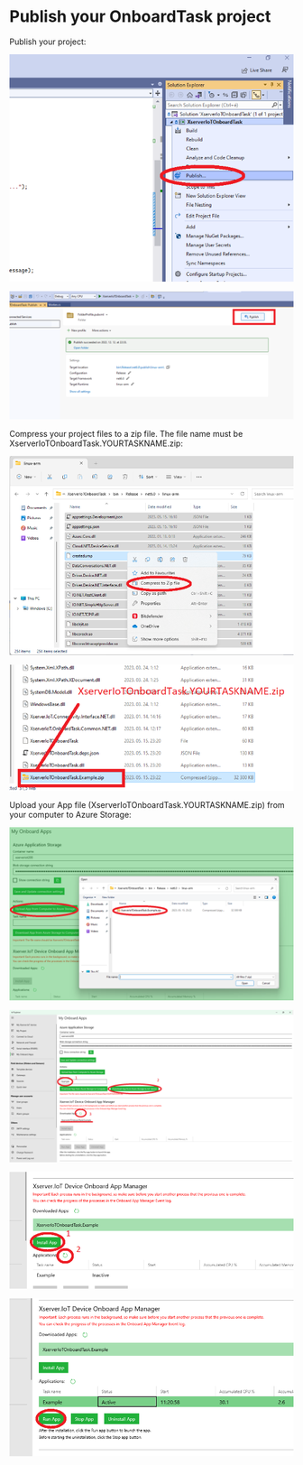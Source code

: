 # Publish your OnboardTask project
Publish your project:

![](images/ProjectPublish1.png)

![](images/ProjectPublish2.png)

Compress your project files to a zip file. The file name must be XserverIoTOnboardTask.YOURTASKNAME.zip:

![](images/ProjectPublish3.png)

![](images/ProjectPublish4.png)

Upload your App file (XserverIoTOnboardTask.YOURTASKNAME.zip) from your computer to Azure Storage:

![](images/ProjectPublish5.png)

![](images/ProjectPublish6.png)

![](images/ProjectPublish7_1.png)

![](images/ProjectPublish8.png)
